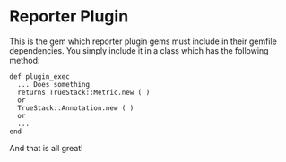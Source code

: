 # Reporter Plugin

This is the gem which reporter plugin gems must include in their gemfile dependencies.
You simply include it in a class which has the following method:

    def plugin_exec
      ... Does something
      returns TrueStack::Metric.new ( )
      or
      TrueStack::Annotation.new ( )
      or
      ...
    end

And that is all great!
